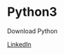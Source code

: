 <h1>Python3</h1>
<p>Download Python</p>
<a href="https://www.python.org/ftp/python/3.10.1/python-3.10.1-amd64.exe"></a>
<a href="https://www.linkedin.com/in/naveen-m-it/" target="_blank">LinkedIn</a>
